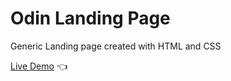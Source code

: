 # Odin Landing Page
Generic Landing page created with HTML and CSS

[Live Demo]( https://yuxuanx1e.github.io/odin-landing-page/) :point_left:
